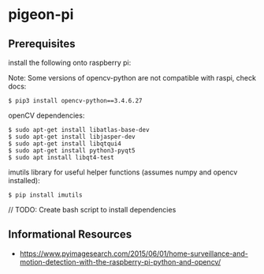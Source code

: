 # pigeon-pi

## Prerequisites
install the following onto raspberry pi:

Note: Some versions of opencv-python are not compatible with raspi, check docs:
    
    $ pip3 install opencv-python==3.4.6.27
    
openCV dependencies:
    
    $ sudo apt-get install libatlas-base-dev
    $ sudo apt-get install libjasper-dev
    $ sudo apt-get install libqtqui4
    $ sudo apt-get install python3-pyqt5
    $ sudo apt install libqt4-test
    
imutils library for useful helper functions (assumes numpy and opencv installed):
    
    $ pip install imutils
    
// TODO: Create bash script to install dependencies

## Informational Resources
- https://www.pyimagesearch.com/2015/06/01/home-surveillance-and-motion-detection-with-the-raspberry-pi-python-and-opencv/